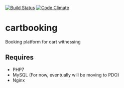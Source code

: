[![Build Status](https://travis-ci.org/cartbooking/cartbooking.svg?branch=master)](https://travis-ci.org/cartbooking/cartbooking)
[![Code Climate](https://codeclimate.com/github/serroba/cartbooking.svg)](https://codeclimate.com/github/serroba/cartbooking)

# cartbooking
Booking platform for cart witnessing

## Requires

* PHP7
* MySQL (For now, eventually will be moving to PDO)
* Nginx

